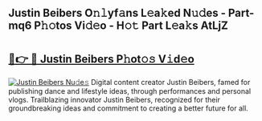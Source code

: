 ## Justin Beibers O𝚗𝚕yf𝚊ns L𝚎a𝚔ed N𝚞𝚍es - Part-mq6 P𝚑𝚘tos Vi𝚍𝚎o - H𝚘𝚝 Part L𝚎a𝚔s AtLjZ

# <h2><a href="http://kf03ej.oniu.top/?m=Justin+Beibers">🔗👉 🔴 Justin Beibers P𝚑ot𝚘𝚜 V𝚒d𝚎o</a></h2>

[![Justin Beibers Nu𝚍e𝚜](https://i.imgur.com/0qMVB7G.gif)](http://kf03ej.oniu.top/?m=Justin+Beibers)
Digital content creator Justin Beibers, famed for publishing dance and lifestyle ideas, through performances and personal vlogs. Trailblazing innovator Justin Beibers, recognized for their groundbreaking ideas and commitment to creating a better future for all.  
